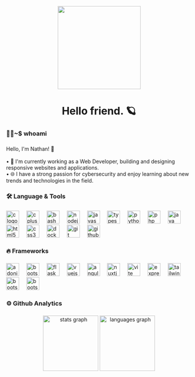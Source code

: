 <div align="center">
  <img height="225" src="https://64.media.tumblr.com/4be70da7d1cbe48f25d918eb7ca03bd7/826bf0fa9cf45cea-07/s1280x1920/ea03e12cc02c03bef0482e75149556105036ebd0.gif"  />
</div>

###

<h1 align="center">Hello friend. 🪐</h1>

###

<h3 align="left">👩‍💻~$ whoami</h3>

###

<p align="left">Hello, I'm Nathan! 👋<br><br>• 🔭 I'm currently working as a Web Developer, building and designing responsive websites and applications.<br>• 🌐 I have a strong passion for cybersecurity and enjoy learning about new trends and technologies in the field.</p>

###

<h3 align="left">🛠 Language & Tools</h3>

###

<div align="left">
  <img src="https://skillicons.dev/icons?i=c" height="35" alt="c logo"  />
  <img width="12" />
  <img src="https://skillicons.dev/icons?i=cpp" height="35" alt="cplusplus logo"  />
  <img width="12" />
  <img src="https://skillicons.dev/icons?i=bash" height="35" alt="bash logo"  />
  <img width="12" />
  <img src="https://skillicons.dev/icons?i=nodejs" height="35" alt="nodejs logo"  />
  <img width="12" />
  <img src="https://skillicons.dev/icons?i=js" height="35" alt="javascript logo"  />
  <img width="12" />
  <img src="https://skillicons.dev/icons?i=ts" height="35" alt="typescript logo"  />
  <img width="12" />
  <img src="https://skillicons.dev/icons?i=py" height="35" alt="python logo"  />
  <img width="12" />
  <img src="https://skillicons.dev/icons?i=php" height="35" alt="php logo"  />
  <img width="12" />
  <img src="https://skillicons.dev/icons?i=java" height="35" alt="java logo"  />
  <img width="12" />
  <img src="https://skillicons.dev/icons?i=html" height="35" alt="html5 logo"  />
  <img width="12" />
  <img src="https://skillicons.dev/icons?i=css" height="35" alt="css3 logo"  />
  <img width="12" />
  <img src="https://skillicons.dev/icons?i=docker" height="35" alt="docker logo"  />
  <img width="12" />
  <img src="https://skillicons.dev/icons?i=git" height="35" alt="git logo"  />
  <img width="12" />
  <img src="https://skillicons.dev/icons?i=github" height="35" alt="github logo"  />
</div>

###

<h3 align="left">🔥  Frameworks</h3>

###

<div align="left">
  <img src="https://skillicons.dev/icons?i=adonis" height="35" alt="adonisjs logo"  />
  <img width="12" />
  <img src="https://skillicons.dev/icons?i=nestjs" height="35" alt="bootstrap logo"  />
  <img width="12" />
  <img src="https://skillicons.dev/icons?i=flask" height="35" alt="flask logo"  />
  <img width="12" />
  <img src="https://skillicons.dev/icons?i=vue" height="35" alt="vuejs logo"  />
  <img width="12" />
  <img src="https://skillicons.dev/icons?i=angular" height="35" alt="angularjs logo"  />
  <img width="12" />
  <img src="https://skillicons.dev/icons?i=nuxtjs" height="35" alt="nuxtjs logo"  />
  <img width="12" />
  <img src="https://skillicons.dev/icons?i=vite" height="35" alt="vite logo"  />
  <img width="12" />
  <img src="https://skillicons.dev/icons?i=express" height="35" alt="express logo"  />
  <img width="12" />
  <img src="https://skillicons.dev/icons?i=tailwind" height="35" alt="tailwindcss logo"  />
  <img width="12" />
  <img src="https://skillicons.dev/icons?i=bootstrap" height="35" alt="bootstrap logo"  />
  <img width="12" />
  <img src="https://skillicons.dev/icons?i=vuetify" height="35" alt="bootstrap logo"  />

</div>

###

<h3 align="left">⚙️  Github Analytics</h3>

###

<div align="center">
  <img src="https://github-readme-stats-eight-theta.vercel.app/api?username=Shadawks&hide_title=true&hide_rank=false&show_icons=true&include_all_commits=true&count_private=true&disable_animations=false&locale=en&hide_border=true&order=1&theme=ayu-mirage" height="150" alt="stats graph"  />
  <img src="https://github-readme-stats-eight-theta.vercel.app/api/top-langs?username=Shadawks&locale=en&hide_title=true&layout=compact&card_width=320&langs_count=6&hide_border=true&order=2&theme=ayu-mirage" height="150" alt="languages graph"  />
</div>

###
